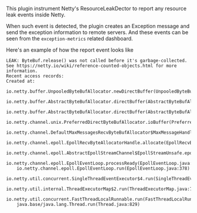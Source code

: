 This plugin instrument Netty's ResourceLeakDector to report any resource leak events inside Netty.

When such event is detected, the plugin creates an Exception message and send the exception information to remote servers.
And these events can be seen from the `exception-metrics` related dashboard.

Here's an example of how the report event looks like

```text
LEAK: ByteBuf.release() was not called before it's garbage-collected. See https://netty.io/wiki/reference-counted-objects.html for more information.
Recent access records: 
Created at:
	io.netty.buffer.UnpooledByteBufAllocator.newDirectBuffer(UnpooledByteBufAllocator.java:96)
	io.netty.buffer.AbstractByteBufAllocator.directBuffer(AbstractByteBufAllocator.java:188)
	io.netty.buffer.AbstractByteBufAllocator.directBuffer(AbstractByteBufAllocator.java:179)
	io.netty.channel.unix.PreferredDirectByteBufAllocator.ioBuffer(PreferredDirectByteBufAllocator.java:53)
	io.netty.channel.DefaultMaxMessagesRecvByteBufAllocator$MaxMessageHandle.allocate(DefaultMaxMessagesRecvByteBufAllocator.java:114)
	io.netty.channel.epoll.EpollRecvByteAllocatorHandle.allocate(EpollRecvByteAllocatorHandle.java:75)
	io.netty.channel.epoll.AbstractEpollStreamChannel$EpollStreamUnsafe.epollInReady(AbstractEpollStreamChannel.java:780)
	io.netty.channel.epoll.EpollEventLoop.processReady(EpollEventLoop.java:480)
	io.netty.channel.epoll.EpollEventLoop.run(EpollEventLoop.java:378)
	io.netty.util.concurrent.SingleThreadEventExecutor$4.run(SingleThreadEventExecutor.java:986)
	io.netty.util.internal.ThreadExecutorMap$2.run(ThreadExecutorMap.java:74)
	io.netty.util.concurrent.FastThreadLocalRunnable.run(FastThreadLocalRunnable.java:30)
	java.base/java.lang.Thread.run(Thread.java:829)
```